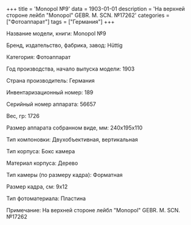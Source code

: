+++
title = 'Monopol №9'
data = 1903-01-01
description = 'На верхней стороне лейбл "Monopol" GEBR. M. SCN. №17262'
categories = ["Фотоаппарат"]
tags = ["Германия"]
+++

Название модели, книги: Monopol №9

Бренд, издательство, фабрика, завод: Hüttig

Категория: Фотоаппарат

Год производства, начало выпуска модели: 1903

Страна производитель: Германия

Инвентаризационный номер: 189

Серийный номер аппарата: 56657

Вес, гр: 1726

Размер аппарата  собранном виде, мм: 240x195x110

Тип компоновки: Двухобъективная, вертикальная

Тип корпуса: Бокс камера

Материал корпуса: Дерево

Тип камеры (по размеру кадра): Форматная

Размер кадра, см: 9х12

Тип фотоматериала: Пластина

Примечание: На верхней стороне лейбл "Monopol" GEBR. M. SCN. №17262

